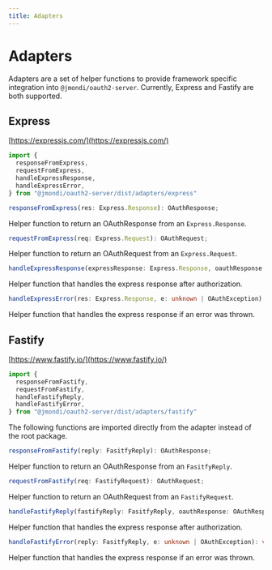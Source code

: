 ```yaml
---
title: Adapters
---
```


# Adapters

Adapters are a set of helper functions to provide framework specific integration into `@jmondi/oauth2-server`. Currently, Express and Fastify are both supported.

## Express

[https://expressjs.com/](https://expressjs.com/)

```typescript 
import {
  responseFromExpress,
  requestFromExpress,
  handleExpressResponse,
  handleExpressError,
} from "@jmondi/oauth2-server/dist/adapters/express"
```

```typescript
responseFromExpress(res: Express.Response): OAuthResponse;
```

Helper function to return an OAuthResponse from an `Express.Response`.

```typescript
requestFromExpress(req: Express.Request): OAuthRequest;
```

Helper function to return an OAuthRequest from an `Express.Request`.

```typescript
handleExpressResponse(expressResponse: Express.Response, oauthResponse: OAuthResponse): void;
```

Helper function that handles the express response after authorization.

```typescript
handleExpressError(res: Express.Response, e: unknown | OAuthException): void;
```

Helper function that handles the express response if an error was thrown.

## Fastify

[https://www.fastify.io/](https://www.fastify.io/)

```typescript 
import {
  responseFromFastify,
  requestFromFastify,
  handleFastifyReply,
  handleFastifyError,
} from "@jmondi/oauth2-server/dist/adapters/fastify"
```

The following functions are imported directly from the adapter instead of the root package.

```typescript
responseFromFastify(reply: FasitfyReply): OAuthResponse;
```

Helper function to return an OAuthResponse from an `FasitfyReply`.

```typescript
requestFromFastify(req: FastifyRequest): OAuthRequest;
```

Helper function to return an OAuthRequest from an `FastifyRequest`.

```typescript
handleFastifyReply(fastifyReply: FasitfyReply, oauthResponse: OAuthResponse): void;
```

Helper function that handles the express response after authorization.

```typescript
handleFastifyError(reply: FasitfyReply, e: unknown | OAuthException): void;
```

Helper function that handles the express response if an error was thrown.
